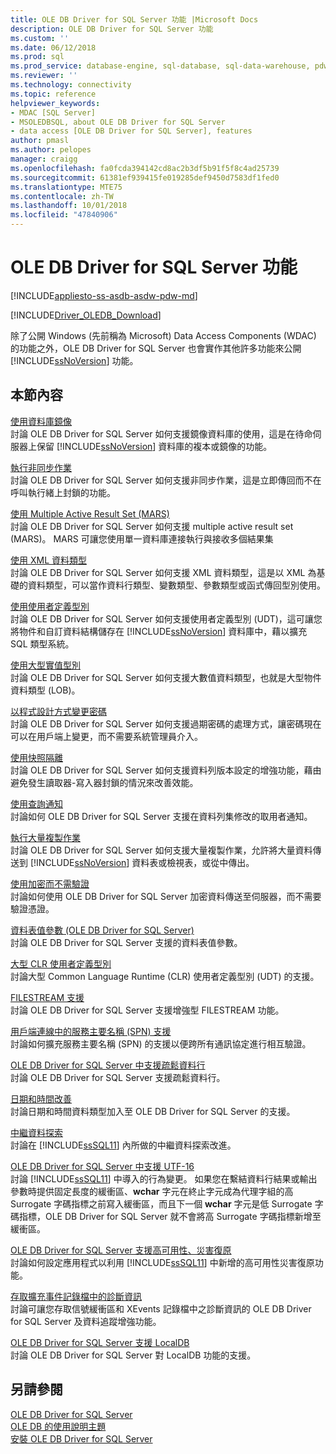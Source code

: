 ```yaml
---
title: OLE DB Driver for SQL Server 功能 |Microsoft Docs
description: OLE DB Driver for SQL Server 功能
ms.custom: ''
ms.date: 06/12/2018
ms.prod: sql
ms.prod_service: database-engine, sql-database, sql-data-warehouse, pdw
ms.reviewer: ''
ms.technology: connectivity
ms.topic: reference
helpviewer_keywords:
- MDAC [SQL Server]
- MSOLEDBSQL, about OLE DB Driver for SQL Server
- data access [OLE DB Driver for SQL Server], features
author: pmasl
ms.author: pelopes
manager: craigg
ms.openlocfilehash: fa0fcda394142cd8ac2b3df5b91f5f8c4ad25739
ms.sourcegitcommit: 61381ef939415fe019285def9450d7583df1fed0
ms.translationtype: MTE75
ms.contentlocale: zh-TW
ms.lasthandoff: 10/01/2018
ms.locfileid: "47840906"
---
```

# <a name="ole-db-driver-for-sql-server-features"></a>OLE DB Driver for SQL Server 功能
[!INCLUDE[appliesto-ss-asdb-asdw-pdw-md](../../../includes/appliesto-ss-asdb-asdw-pdw-md.md)]

[!INCLUDE[Driver_OLEDB_Download](../../../includes/driver_oledb_download.md)]

  除了公開 Windows (先前稱為 Microsoft) Data Access Components (WDAC) 的功能之外，OLE DB Driver for SQL Server 也會實作其他許多功能來公開 [!INCLUDE[ssNoVersion](../../../includes/ssnoversion-md.md)] 功能。  
  
## <a name="in-this-section"></a>本節內容    
 [使用資料庫鏡像](../../oledb/features/using-database-mirroring.md)  
 討論 OLE DB Driver for SQL Server 如何支援鏡像資料庫的使用，這是在待命伺服器上保留 [!INCLUDE[ssNoVersion](../../../includes/ssnoversion-md.md)] 資料庫的複本或鏡像的功能。  
  
 [執行非同步作業](../../oledb/features/performing-asynchronous-operations.md)  
 討論 OLE DB Driver for SQL Server 如何支援非同步作業，這是立即傳回而不在呼叫執行緒上封鎖的功能。  
  
 [使用 Multiple Active Result Set &#40;MARS&#41;](../../oledb/features/using-multiple-active-result-sets-mars.md)  
 討論 OLE DB Driver for SQL Server 如何支援 multiple active result set (MARS)。 MARS 可讓您使用單一資料庫連接執行與接收多個結果集  
  
 [使用 XML 資料類型](../../oledb/features/using-xml-data-types.md)  
 討論 OLE DB Driver for SQL Server 如何支援 XML 資料類型，這是以 XML 為基礎的資料類型，可以當作資料行類型、變數類型、參數類型或函式傳回型別使用。  
  
 [使用使用者定義型別](../../oledb/features/using-user-defined-types.md)  
 討論 OLE DB Driver for SQL Server 如何支援使用者定義型別 (UDT)，這可讓您將物件和自訂資料結構儲存在 [!INCLUDE[ssNoVersion](../../../includes/ssnoversion-md.md)] 資料庫中，藉以擴充 SQL 類型系統。  
  
 [使用大型實值型別](../../oledb/features/using-large-value-types.md)  
 討論 OLE DB Driver for SQL Server 如何支援大數值資料類型，也就是大型物件資料類型 (LOB)。  
  
 [以程式設計方式變更密碼](../../oledb/features/changing-passwords-programmatically.md)  
 討論 OLE DB Driver for SQL Server 如何支援過期密碼的處理方式，讓密碼現在可以在用戶端上變更，而不需要系統管理員介入。  
  
 [使用快照隔離](../../oledb/features/working-with-snapshot-isolation.md)  
 討論 OLE DB Driver for SQL Server 如何支援資料列版本設定的增強功能，藉由避免發生讀取器-寫入器封鎖的情況來改善效能。  
  
 [使用查詢通知](../../oledb/features/working-with-query-notifications.md)  
 討論如何 OLE DB Driver for SQL Server 支援在資料列集修改的取用者通知。  
  
 [執行大量複製作業](../../oledb/features/performing-bulk-copy-operations.md)  
 討論 OLE DB Driver for SQL Server 如何支援大量複製作業，允許將大量資料傳送到 [!INCLUDE[ssNoVersion](../../../includes/ssnoversion-md.md)] 資料表或檢視表，或從中傳出。  
  
 [使用加密而不需驗證](../../oledb/features/using-encryption-without-validation.md)  
 討論如何使用 OLE DB Driver for SQL Server 加密資料傳送至伺服器，而不需要驗證憑證。  
  
 [資料表值參數 &#40;OLE DB Driver for SQL Server&#41;](../../oledb/features/table-valued-parameters-oledb-driver-for-sql-server.md)  
 討論 OLE DB Driver for SQL Server 支援的資料表值參數。  
  
 [大型 CLR 使用者定義型別](../../oledb/features/large-clr-user-defined-types.md)  
 討論大型 Common Language Runtime (CLR) 使用者定義型別 (UDT) 的支援。  
  
 [FILESTREAM 支援](../../oledb/features/filestream-support.md)  
 討論 OLE DB Driver for SQL Server 支援增強型 FILESTREAM 功能。  
  
 [用戶端連線中的服務主要名稱 &#40;SPN&#41; 支援](../../oledb/features/service-principal-name-spn-support-in-client-connections.md)  
 討論如何擴充服務主要名稱 (SPN) 的支援以便跨所有通訊協定進行相互驗證。  
  
 [OLE DB Driver for SQL Server 中支援疏鬆資料行](../../oledb/features/sparse-columns-support-in-oledb-driver-for-sql-server.md)  
 討論 OLE DB Driver for SQL Server 支援疏鬆資料行。  
  
 [日期和時間改善](../../oledb/features/date-and-time-improvements.md)  
 討論日期和時間資料類型加入至 OLE DB Driver for SQL Server 的支援。  
  
 [中繼資料探索](../../oledb/features/metadata-discovery.md)  
 討論在 [!INCLUDE[ssSQL11](../../../includes/sssql11-md.md)] 內所做的中繼資料探索改進。  
  
 [OLE DB Driver for SQL Server 中支援 UTF-16](../../oledb/features/utf-16-support-in-oledb-driver-for-sql-server.md)  
 討論 [!INCLUDE[ssSQL11](../../../includes/sssql11-md.md)] 中導入的行為變更。 如果您在繫結資料行結果或輸出參數時提供固定長度的緩衝區、**wchar** 字元在終止字元成為代理字組的高 Surrogate 字碼指標之前寫入緩衝區，而且下一個 **wchar** 字元是低 Surrogate 字碼指標，OLE DB Driver for SQL Server 就不會將高 Surrogate 字碼指標新增至緩衝區。  
  
 [OLE DB Driver for SQL Server 支援高可用性、災害復原](../../oledb/features/oledb-driver-for-sql-server-support-for-high-availability-disaster-recovery.md)  
 討論如何設定應用程式以利用 [!INCLUDE[ssSQL11](../../../includes/sssql11-md.md)] 中新增的高可用性災害復原功能。  
  
 [存取擴充事件記錄檔中的診斷資訊](../../oledb/features/accessing-diagnostic-information-in-the-extended-events-log.md)  
 討論可讓您存取信號緩衝區和 XEvents 記錄檔中之診斷資訊的 OLE DB Driver for SQL Server 及資料追蹤增強功能。  
  
 [OLE DB Driver for SQL Server 支援 LocalDB](../../oledb/features/oledb-driver-for-sql-server-support-for-localdb.md)  
 討論 OLE DB Driver for SQL Server 對 LocalDB 功能的支援。  
  
## <a name="see-also"></a>另請參閱  
 [OLE DB Driver for SQL Server](../../oledb/oledb-driver-for-sql-server.md)      
 [OLE DB 的使用說明主題](../../oledb/ole-db-how-to/ole-db-how-to-topics.md)   
 [安裝 OLE DB Driver for SQL Server](../../oledb/applications/installing-oledb-driver-for-sql-server.md)  
  
  
